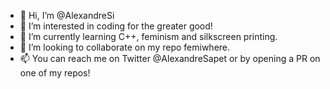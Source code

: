 - 👋 Hi, I’m @AlexandreSi
- 👀 I’m interested in coding for the greater good!
- 🌱 I’m currently learning C++, feminism and silkscreen printing.
- 💞️ I’m looking to collaborate on my repo femiwhere.
- 📫 You can reach me on Twitter @AlexandreSapet or by opening a PR on one of my repos!

<!---
AlexandreSi/AlexandreSi is a ✨ special ✨ repository because its `README.md` (this file) appears on your GitHub profile.
You can click the Preview link to take a look at your changes.
--->
